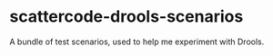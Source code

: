 scattercode-drools-scenarios
============================

A bundle of test scenarios, used to help me experiment with Drools.